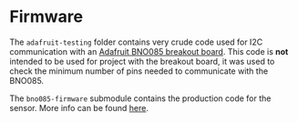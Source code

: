# Firmware

The `adafruit-testing` folder contains very crude code used for I2C communication with an [Adafruit BNO085 breakout board](https://www.adafruit.com/product/4754#technical-details). This code is **not** intended to be used for project with the breakout board, it was used to check the minimum number of pins needed to communicate with the BNO085.

The `bno085-firmware` submodule contains the production code for the sensor. More info can be found [here](https://github.com/tgodfrey0/bno085-i2c-firmware).
